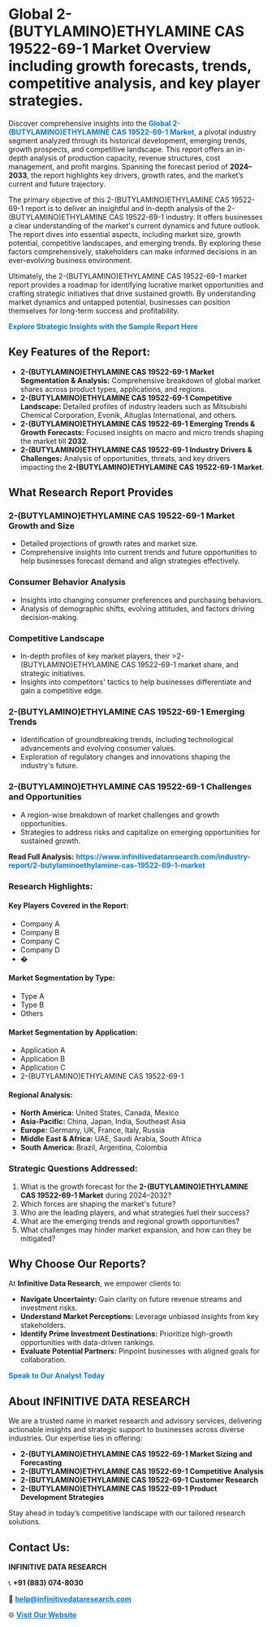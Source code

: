 <h1>Global 2-(BUTYLAMINO)ETHYLAMINE CAS 19522-69-1 Market Overview including growth forecasts, trends, competitive analysis, and key player strategies.</h1>
<p>
Discover comprehensive insights into the 
<a href="https://www.infinitivedataresearch.com/industry-report/2-butylaminoethylamine-cas-19522-69-1-market" rel="dofollow" style="color: #007BFF; text-decoration: none;"><strong>Global 2-(BUTYLAMINO)ETHYLAMINE CAS 19522-69-1 Market</strong></a>, a pivotal industry segment analyzed through its historical development, emerging trends, growth prospects, and competitive landscape. This report offers an in-depth analysis of production capacity, revenue structures, cost management, and profit margins. Spanning the forecast period of <strong>2024–2033</strong>, the report highlights key drivers, growth rates, and the market’s current and future trajectory.
</p>
<p>
The primary objective of this 2-(BUTYLAMINO)ETHYLAMINE CAS 19522-69-1 report is to deliver an insightful and in-depth analysis of the 2-(BUTYLAMINO)ETHYLAMINE CAS 19522-69-1 industry. It offers businesses a clear understanding of the market's current dynamics and future outlook. The report dives into essential aspects, including market size, growth potential, competitive landscapes, and emerging trends. By exploring these factors comprehensively, stakeholders can make informed decisions in an ever-evolving business environment.
</p>
<p>
Ultimately, the 2-(BUTYLAMINO)ETHYLAMINE CAS 19522-69-1 market report provides a roadmap for identifying lucrative market opportunities and crafting strategic initiatives that drive sustained growth. By understanding market dynamics and untapped potential, businesses can position themselves for long-term success and profitability.
</p>
<p>
<a href="https://www.infinitivedataresearch.com/request-sample/reportId=104447" style="color: #007BFF; text-decoration: none;"><strong>Explore Strategic Insights with the Sample Report Here</strong></a>
</p>

<h2>Key Features of the Report:</h2>
<ul>
<li><strong>2-(BUTYLAMINO)ETHYLAMINE CAS 19522-69-1 Market Segmentation & Analysis:</strong> Comprehensive breakdown of global market shares across product types, applications, and regions.</li>
<li><strong>2-(BUTYLAMINO)ETHYLAMINE CAS 19522-69-1 Competitive Landscape:</strong> Detailed profiles of industry leaders such as Mitsubishi Chemical Corporation, Evonik, Altuglas International, and others.</li>
<li><strong>2-(BUTYLAMINO)ETHYLAMINE CAS 19522-69-1 Emerging Trends & Growth Forecasts:</strong> Focused insights on macro and micro trends shaping the market till <strong>2032</strong>.</li>
<li><strong>2-(BUTYLAMINO)ETHYLAMINE CAS 19522-69-1 Industry Drivers & Challenges:</strong> Analysis of opportunities, threats, and key drivers impacting the <strong>2-(BUTYLAMINO)ETHYLAMINE CAS 19522-69-1 Market</strong>.</li>
</ul>

<h2>What Research Report Provides</h2>
<h3>2-(BUTYLAMINO)ETHYLAMINE CAS 19522-69-1 Market Growth and Size</h3>
<ul>
<li>Detailed projections of growth rates and market size.</li>
<li>Comprehensive insights into current trends and future opportunities to help businesses forecast demand and align strategies effectively.</li>
</ul>

<h3>Consumer Behavior Analysis</h3>
<ul>
<li>Insights into changing consumer preferences and purchasing behaviors.</li>
<li>Analysis of demographic shifts, evolving attitudes, and factors driving decision-making.</li>
</ul>

<h3>Competitive Landscape</h3>
<ul>
<li>In-depth profiles of key market players, their >2-(BUTYLAMINO)ETHYLAMINE CAS 19522-69-1 market share, and strategic initiatives.</li>
<li>Insights into competitors' tactics to help businesses differentiate and gain a competitive edge.</li>
</ul>

<h3>2-(BUTYLAMINO)ETHYLAMINE CAS 19522-69-1 Emerging Trends</h3>
<ul>
<li>Identification of groundbreaking trends, including technological advancements and evolving consumer values.</li>
<li>Exploration of regulatory changes and innovations shaping the industry's future.</li>
</ul>

<h3>2-(BUTYLAMINO)ETHYLAMINE CAS 19522-69-1 Challenges and Opportunities</h3>
<ul>
<li>A region-wise breakdown of market challenges and growth opportunities.</li>
<li>Strategies to address risks and capitalize on emerging opportunities for sustained growth.</li>
</ul>
<p><strong>Read Full Analysis:</strong> <a href="https://www.infinitivedataresearch.com/industry-report/2-butylaminoethylamine-cas-19522-69-1-market" rel="dofollow" style="color: #007BFF; text-decoration: none;"><strong>https://www.infinitivedataresearch.com/industry-report/2-butylaminoethylamine-cas-19522-69-1-market</strong></a></p>
<h3>Research Highlights:</h3>
<h4>Key Players Covered in the Report:</h4>
<ul><li>Company A</li><li>Company B</li><li>Company C</li><li>Company D</li><li>�</li></ul>
<h4>Market Segmentation by Type:</h4>
<ul><li>Type A</li><li>Type B</li><li>Others</li></ul>
<h4>Market Segmentation by Application:</h4>
<ul><li>Application A</li><li>Application B</li><li>Application C</li><li>2-(BUTYLAMINO)ETHYLAMINE CAS 19522-69-1</li></ul>

<h4>Regional Analysis:</h4>
<ul>
<li><strong>North America:</strong> United States, Canada, Mexico</li>
<li><strong>Asia-Pacific:</strong> China, Japan, India, Southeast Asia</li>
<li><strong>Europe:</strong> Germany, UK, France, Italy, Russia</li>
<li><strong>Middle East & Africa:</strong> UAE, Saudi Arabia, South Africa</li>
<li><strong>South America:</strong> Brazil, Argentina, Colombia</li>
</ul>

<h3>Strategic Questions Addressed:</h3>
<ol>
<li>What is the growth forecast for the <strong>2-(BUTYLAMINO)ETHYLAMINE CAS 19522-69-1 Market</strong> during 2024–2032?</li>
<li>Which forces are shaping the market's future?</li>
<li>Who are the leading players, and what strategies fuel their success?</li>
<li>What are the emerging trends and regional growth opportunities?</li>
<li>What challenges may hinder market expansion, and how can they be mitigated?</li>
</ol>

<h2>Why Choose Our Reports?</h2>
<p>At <strong>Infinitive Data Research</strong>, we empower clients to:</p>
<ul>
<li><strong>Navigate Uncertainty:</strong> Gain clarity on future revenue streams and investment risks.</li>
<li><strong>Understand Market Perceptions:</strong> Leverage unbiased insights from key stakeholders.</li>
<li><strong>Identify Prime Investment Destinations:</strong> Prioritize high-growth opportunities with data-driven rankings.</li>
<li><strong>Evaluate Potential Partners:</strong> Pinpoint businesses with aligned goals for collaboration.</li>
</ul>
<p><a href="https://www.infinitivedataresearch.com/industry-report/2-butylaminoethylamine-cas-19522-69-1-market" rel="dofollow" style="color: #007BFF; text-decoration: none;"><strong>Speak to Our Analyst Today</strong></a></p>

<h2>About INFINITIVE DATA RESEARCH</h2>
<p>We are a trusted name in market research and advisory services, delivering actionable insights and strategic support to businesses across diverse industries. Our expertise lies in offering:</p>
<ul>
<li><strong>2-(BUTYLAMINO)ETHYLAMINE CAS 19522-69-1 Market Sizing and Forecasting</strong></li>
<li><strong>2-(BUTYLAMINO)ETHYLAMINE CAS 19522-69-1 Competitive Analysis</strong></li>
<li><strong>2-(BUTYLAMINO)ETHYLAMINE CAS 19522-69-1 Customer Research</strong></li>
<li><strong>2-(BUTYLAMINO)ETHYLAMINE CAS 19522-69-1 Product Development Strategies</strong></li>
</ul>
<p>Stay ahead in today’s competitive landscape with our tailored research solutions.</p>

<h2>Contact Us:</h2>
<p><strong>INFINITIVE DATA RESEARCH</strong></p>
<p>📞 <strong>+91 (883) 074-8030</strong></p>
<p>📧 <strong><a href="mailto:help@infinitivedataresearch.com" style="color: #007BFF;">help@infinitivedataresearch.com</a></strong></p>
<p>🌐 <strong><a href="https://www.infinitivedataresearch.com" rel="dofollow" style="color: #007BFF;">Visit Our Website</a></strong></p>